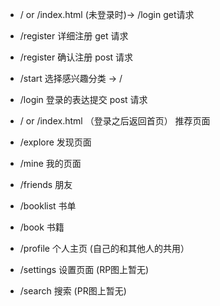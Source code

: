 + / or /index.html (未登录时)-> /login  get请求

+ /register 详细注册 get 请求
+ /register 确认注册 post 请求
+ /start 选择感兴趣分类 -> /

+ /login  登录的表达提交 post 请求
+ / or /index.html （登录之后返回首页） 推荐页面

+ /explore 发现页面
+ /mine 我的页面
+ /friends 朋友

+ /booklist 书单
+ /book 书籍

+ /profile 个人主页 (自己的和其他人的共用）
+ /settings 设置页面 (RP图上暂无)
+ /search 搜索 (PR图上暂无)
